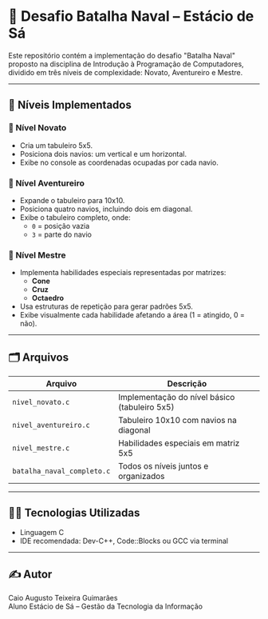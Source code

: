 # 🚢 Desafio Batalha Naval – Estácio de Sá

Este repositório contém a implementação do desafio "Batalha Naval" proposto na disciplina de Introdução à Programação de Computadores, dividido em três níveis de complexidade: Novato, Aventureiro e Mestre.

---

## 🧩 Níveis Implementados

### 🥉 Nível Novato
- Cria um tabuleiro 5x5.
- Posiciona dois navios: um vertical e um horizontal.
- Exibe no console as coordenadas ocupadas por cada navio.

### 🥈 Nível Aventureiro
- Expande o tabuleiro para 10x10.
- Posiciona quatro navios, incluindo dois em diagonal.
- Exibe o tabuleiro completo, onde:
  - `0` = posição vazia
  - `3` = parte do navio

### 🥇 Nível Mestre
- Implementa habilidades especiais representadas por matrizes:
  - **Cone**
  - **Cruz**
  - **Octaedro**
- Usa estruturas de repetição para gerar padrões 5x5.
- Exibe visualmente cada habilidade afetando a área (1 = atingido, 0 = não).

---

## 🗂 Arquivos

| Arquivo                     | Descrição                                      |
|----------------------------|-------------------------------------------------|
| `nivel_novato.c`           | Implementação do nível básico (tabuleiro 5x5)   |
| `nivel_aventureiro.c`      | Tabuleiro 10x10 com navios na diagonal          |
| `nivel_mestre.c`           | Habilidades especiais em matriz 5x5             |
| `batalha_naval_completo.c` | Todos os níveis juntos e organizados            |

---

## 👨‍💻 Tecnologias Utilizadas
- Linguagem C
- IDE recomendada: Dev-C++, Code::Blocks ou GCC via terminal

---

## ✍️ Autor
Caio Augusto Teixeira Guimarães  
Aluno Estácio de Sá – Gestão da Tecnologia da Informação
